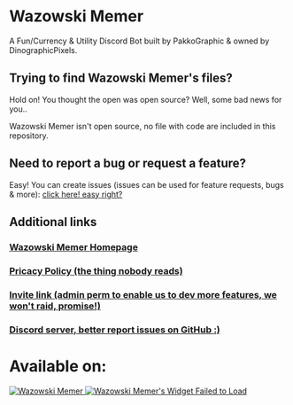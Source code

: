 # Wazowski Memer
A Fun/Currency &amp; Utility Discord Bot built by PakkoGraphic & owned by DinographicPixels.

## Trying to find Wazowski Memer's files?
Hold on! You thought the open was open source? Well, some bad news for you..

Wazowski Memer isn't open source, no file with code are included in this repository.

## Need to report a bug or request a feature?
Easy! You can create issues (issues can be used for feature requests, bugs & more): [click here! easy right?](https://github.com/DinographicPixels/WazowskiMemer/issues)

## Additional links
### [Wazowski Memer Homepage](https://dinographicpixels.com/WazowskiMemer/)
### [Pricacy Policy (the thing nobody reads)](https://dinographicpixels.com/WazowskiMemer/Privacy-Policy)
### [Invite link (admin perm to enable us to dev more features, we won't raid, promise!)](https://discord.com/oauth2/authorize?client_id=757307068943302776&scope=bot&permissions=8)
### [Discord server, better report issues on GitHub :)](https://discord.gg/UgPRaGRkrQ)


# Available on:

<a href="https://top.gg/bot/757307068943302776">
    <img src="https://top.gg/api/widget/757307068943302776.svg" alt="Wazowski Memer" />
</a>

<a href="https://botsfordiscord.com/bots/757307068943302776" >
            <img src="https://botsfordiscord.com/api/bot/757307068943302776/widget?theme=black" title="Visit Wazowski Memer listed on Bots for Discord!" alt="Wazowski Memer's Widget Failed to Load" /></a>
